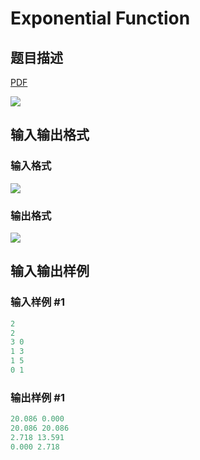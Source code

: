 # Exponential Function

## 题目描述

[problemUrl]: https://uva.onlinejudge.org/index.php?option=com_onlinejudge&Itemid=8&category=19&page=show_problem&problem=1694

[PDF](https://uva.onlinejudge.org/external/107/p10753.pdf)

![](https://cdn.luogu.com.cn/upload/vjudge_pic/UVA10753/fe9c3fd2d889380b04acab84a362b41f093f7b88.png)

## 输入输出格式

### 输入格式

![](https://cdn.luogu.com.cn/upload/vjudge_pic/UVA10753/6f076424924bb461eb841a31b64c437b40f043ea.png)

### 输出格式

![](https://cdn.luogu.com.cn/upload/vjudge_pic/UVA10753/c06f28bbe5fb10921926043bff541d0932688a60.png)

## 输入输出样例

### 输入样例 #1

```cpp
2
2
3 0
1 3
1 5
0 1
```


### 输出样例 #1

```cpp
20.086 0.000
20.086 20.086
2.718 13.591
0.000 2.718
```


